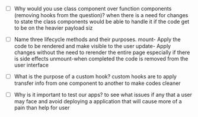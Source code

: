 - [ ] Why would you use class component over function components (removing hooks from the question)?
      when there is a need for changes to state the class components would be able to handle it if the code get to be on the heavier payload siz

- [ ] Name three lifecycle methods and their purposes.
      mount- Apply the code to be rendered and make visible to the user
      update- Apply changes without the need to rerender the entire page especially if there is side effects
      unmount-when completed the code is removed from the user interface

- [ ] What is the purpose of a custom hook?
      custom hooks are to apply transfer info from one component to another to make codes cleaner

- [ ] Why is it important to test our apps?
      to see what issues if any that a user may face and avoid deploying a application that will cause more of a pain than help for user
